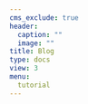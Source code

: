 ```yaml
---
cms_exclude: true
header:
  caption: ""
  image: ""
title: Blog
type: docs
view: 3
menu:
  tutorial
---
```

